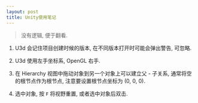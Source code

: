 ```yaml
---
layout: post
title: Unity使用笔记
---
```


> 没有逻辑, 便于翻看.

1. U3d 会记住项目创建时候的版本, 在不同版本打开时可能会弹出警告, 可忽略.

2. U3d 使用左手坐标系, OpenGL 右手.

3. 在 Hierarchy 视图中拖动对象到另一个对象上可以建立父 - 子关系, 通常将空的根节点作为根节点, 注意要设置根节点坐标为 (0, 0, 0).

4. 选中对象, 按 `F` 将视野重置, 或者选中对象后双击.
